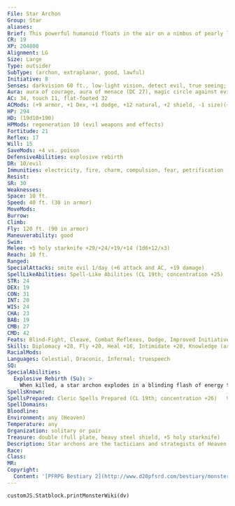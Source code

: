 ```yaml
---
File: Star Archon
Group: Star
aliases: 
Brief: This powerful humanoid floats in the air on a nimbus of pearly light. He grips a golden starknife in one hand.
CR: 19
XP: 204800
Alignment: LG
Size: Large
Type: outsider
SubType: (archon, extraplanar, good, lawful)
Initiative: 8
Senses: darkvision 60 ft., low-light vision, detect evil, true seeing; Perception +29
Aura: aura of courage, aura of menace (DC 27), magic circle against evil
AC: 34, touch 11, flat-footed 32
ACMods: (+9 armor, +1 Dex, +1 dodge, +12 natural, +2 shield, -1 size)(+2 deflection vs. evil)
HP: 294
HD: (19d10+190)
HPMods: regeneration 10 (evil weapons and effects)
Fortitude: 21
Reflex: 17
Will: 15
SaveMods: +4 vs. poison
DefensiveAbilities: explosive rebirth
DR: 10/evil
Immunities: electricity, fire, charm, compulsion, fear, petrification
Resist: 
SR: 30
Weaknesses: 
Space: 10 ft.
Speed: 40 ft. (30 in armor)
MoveMods: 
Burrow: 
Climb: 
Fly: 120 ft. (90 in armor)
Maneuverability: good
Swim: 
Melee: +5 holy starknife +29/+24/+19/+14 (1d6+12/x3)
Reach: 10 ft.
Ranged: 
SpecialAttacks: smite evil 1/day (+6 attack and AC, +19 damage)
SpellLikeAbilities: Spell-Like Abilities (CL 19th; concentration +25)  Constant-detect evil, magic circle against evil, true seeing   At Will-aid, continual flame, greater teleport (self plus 50 lbs. of objects only), message, sunbeam (DC 23)   1/day-meteor swarm (DC 25), polar ray (DC 24), prismatic spray (DC 23), sunburst (DC 24)
STR: 24
DEX: 19
CON: 31
INT: 20
WIS: 24
CHA: 23
BAB: 19
CMB: 27
CMD: 42
Feats: Blind-Fight, Cleave, Combat Reflexes, Dodge, Improved Initiative, Iron Will, Lightning Reflexes, Mobility, Power Attack, Stand Still
Skills: Diplomacy +28, Fly +20, Heal +16, Intimidate +28, Knowledge (arcana and engineering) +14, Knowledge (history and nature) +18, Knowledge (religion) +24, Perception +29, Sense Motive +29, Spellcraft +24, Stealth +14, Survival +17
RacialMods: 
Languages: Celestial, Draconic, Infernal; truespeech
SQ: 
SpecialAbilities:
  Explosive Rebirth (Su): >
    When killed, a star archon explodes in a blinding flash of energy that deals 50 points of damage (half fire, half holy damage) to anything within 100 feet (Reflex DC 29 half). The save DC is Constitution-based. The slain archon reincarnates 1d4 rounds later as an advanced shield archon.  Spells Star archons cast divine spells as 19th-level clerics. They do not gain access to domains or other cleric abilities.
SpellsKnown: 
SpellsPrepared: Cleric Spells Prepared (CL 19th; concentration +26)   9th-implosion (DC 26), mass heal, miracle   8th-dimensional lock, fire storm (DC 25), holy aura (DC 25)   7th-destruction (2, DC 24), holy word (2, DC 24), resurrection   6th-greater dispel magic, heal, mass cure moderate wounds (3)   5th-break enchantment (2), breath of life (2), flame strike (DC 22)   4th-cure critical wounds (3), death ward, divine power   3rd-cure serious wounds (3), dispel magic (2), invisibility purge   2nd-cure moderate wounds (4), eagle's splendor, status   1st-cure light wounds (4), divine favor, sanctuary (DC 18)   0-guidance, resistance, stabilize, virtue
SpellDomains: 
Bloodline: 
Environment: any (Heaven)
Temperature: any
Organization: solitary or pair
Treasure: double (full plate, heavy steel shield, +5 holy starknife)
Description: Star archons are the tacticians and strategists of Heaven. Gifted with insight and powerful magic, they spend much of their time steering long-term plans for Heaven's armies and good folk in the world.
Race: 
Class: 
MR: 
Copyright:
  Content: '[PFRPG Bestiary 2](http://www.d20pfsrd.com/bestiary/monster-listings/outsiders/archon/archon-star)'
---
```

```dataviewjs
customJS.Statblock.printMonsterWiki(dv)
```
